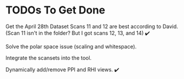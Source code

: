 # TODOs To Get Done

Get the April 28th Dataset
Scans 11 and 12 are best according to David. (Scan 11 isn't in the folder? But I got scans 12, 13, and 14) ✔️

Solve the polar space issue (scaling and whitespace).

Integrate the scansets into the tool. 

Dynamically add/remove PPI and RHI views. ✔️